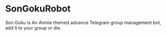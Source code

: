 # SonGokuRobot
Son Goku is An Anime themed advance Telegram group management bot, add it to your group or die.


